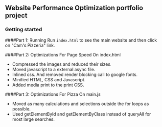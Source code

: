 ## Website Performance Optimization portfolio project

### Getting started

####Part 1: Running
Run `index.html` to see the main website and then click on "Cam's Pizzeria" link.

####Part 2: Optimizations For Page Speed On index.html
* Compressed the images and reduced their sizes.
* Moved javascript to a external async file.
* Inlined css. And removed render blocking call to google fonts.
* Minified HTML, CSS and Javascript.
* Added media print to the print CSS.

####Part 3: Optimizations For Pizza On main.js
* Moved as many calculations and selections outside the for loops as possible.
* Used getElementById and getElementByClass instead of queryAll for most large searches.

